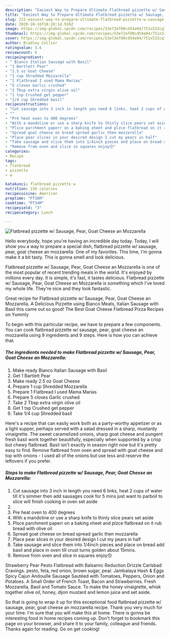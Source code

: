 ```yaml
---
description: "Easiest Way to Prepare Ultimate Flatbread pizzette w/ Sausage, Pear, Goat Cheese an Mozzarella"
title: "Easiest Way to Prepare Ultimate Flatbread pizzette w/ Sausage, Pear, Goat Cheese an Mozzarella"
slug: 221-easiest-way-to-prepare-ultimate-flatbread-pizzette-w-sausage-pear-goat-cheese-an-mozzarella
date: 2020-10-16T18:28:14.916Z
image: https://img-global.cpcdn.com/recipes/53e72ef00cd54a94/751x532cq70/flatbread-pizzette-w-sausage-pear-goat-cheese-an-mozzarella-recipe-main-photo.jpg
thumbnail: https://img-global.cpcdn.com/recipes/53e72ef00cd54a94/751x532cq70/flatbread-pizzette-w-sausage-pear-goat-cheese-an-mozzarella-recipe-main-photo.jpg
cover: https://img-global.cpcdn.com/recipes/53e72ef00cd54a94/751x532cq70/flatbread-pizzette-w-sausage-pear-goat-cheese-an-mozzarella-recipe-main-photo.jpg
author: Bradley Collier
ratingvalue: 3.6
reviewcount: 6
recipeingredient:
- " Bianco Italian Sausage with Basil"
- "1 Bartlett Pear"
- "2.5 oz Goat Cheese"
- "1 cup Shredded Mozzarella"
- "1 Flatbread I used Mama Marias"
- "5 cloves Garlic crushed"
- "2 Tbsp extra virgin olive oil"
- "1 tsp Crushed get pepper"
- "1/4 cup Shredded basil"
recipeinstructions:
- "Cut sausage into 3 inch in length you need 6 links, heat 2 cups of water till it&#39;s simmer then add sausages cook for 5 mins just want to parboil to slice will finish cooking in oven set aside"
- ""
- "Pre heat oven to 400 degrees"
- "With a mandoline or use a sharp knife to thinly slice pears set aside"
- "Plsce parchment paperr on a baking xheet and plzce flatbread on it rub bread with olive oil"
- "Spread goat cheese on bread spread garlic then mozzarella"
- "Place pear slices in your desired design I cut my pears in half"
- "Take sausage and slice them into 1/4inch pieces and place on bread add basil and place in oven till crust turns golden about 15mins."
- "Remove from oven and slice in squares enjoy😚"
categories:
- Recipe
tags:
- flatbread
- pizzette
- w

katakunci: flatbread pizzette w 
nutrition: 156 calories
recipecuisine: American
preptime: "PT16M"
cooktime: "PT34M"
recipeyield: "3"
recipecategory: Lunch

---
```



![Flatbread pizzette w/ Sausage, Pear, Goat Cheese an Mozzarella](https://img-global.cpcdn.com/recipes/53e72ef00cd54a94/751x532cq70/flatbread-pizzette-w-sausage-pear-goat-cheese-an-mozzarella-recipe-main-photo.jpg)

Hello everybody, hope you're having an incredible day today. Today, I will show you a way to prepare a special dish, flatbread pizzette w/ sausage, pear, goat cheese an mozzarella. One of my favorites. This time, I'm gonna make it a bit tasty. This is gonna smell and look delicious.

Flatbread pizzette w/ Sausage, Pear, Goat Cheese an Mozzarella is one of the most popular of recent trending meals in the world. It's enjoyed by millions every day. It is simple, it's fast, it tastes delicious. Flatbread pizzette w/ Sausage, Pear, Goat Cheese an Mozzarella is something which I've loved my whole life. They're nice and they look fantastic.

Great recipe for Flatbread pizzette w/ Sausage, Pear, Goat Cheese an Mozzarella. A Delicious Pizzette using Bianco Meats, Italian Sausage with Basil this came out so good! The Best Goat Cheese Flatbread Pizza Recipes on Yummly


To begin with this particular recipe, we have to prepare a few components. You can cook flatbread pizzette w/ sausage, pear, goat cheese an mozzarella using 9 ingredients and 9 steps. Here is how you can achieve that.

<!--inarticleads1-->

##### The ingredients needed to make Flatbread pizzette w/ Sausage, Pear, Goat Cheese an Mozzarella:

1. Make ready  Bianco Italian Sausage with Basil
1. Get 1 Bartlett Pear
1. Make ready 2.5 oz Goat Cheese
1. Prepare 1 cup Shredded Mozzarella
1. Prepare 1 Flatbread I used Mama Marias
1. Prepare 5 cloves Garlic crushed
1. Take 2 Tbsp extra virgin olive oil
1. Get 1 tsp Crushed get pepper
1. Take 1/4 cup Shredded basil


Here&#39;s a recipe that can easily work both as a party-worthy appetizer or as a light supper, perhaps served with a salad dressed in a sharp, mustardy vinaigrette. The sweet caramelized onions, sharp goat cheese and pungent fresh basil work together beautifully, especially when supported by a crisp but chewy flatbread. Basil isn&#39;t exactly in season right now but it&#39;s pretty easy to find. Remove flatbread from oven and spread with goat cheese and top with onions - I used all of the onions but use less and reserve the leftovers if you prefer. 

<!--inarticleads2-->

##### Steps to make Flatbread pizzette w/ Sausage, Pear, Goat Cheese an Mozzarella:

1. Cut sausage into 3 inch in length you need 6 links, heat 2 cups of water till it&#39;s simmer then add sausages cook for 5 mins just want to parboil to slice will finish cooking in oven set aside
1. 
1. Pre heat oven to 400 degrees
1. With a mandoline or use a sharp knife to thinly slice pears set aside
1. Plsce parchment paperr on a baking xheet and plzce flatbread on it rub bread with olive oil
1. Spread goat cheese on bread spread garlic then mozzarella
1. Place pear slices in your desired design I cut my pears in half
1. Take sausage and slice them into 1/4inch pieces and place on bread add basil and place in oven till crust turns golden about 15mins.
1. Remove from oven and slice in squares enjoy😚


Strawberry Pear Pesto Flatbread with Balsamic Reduction Drizzle Carlsbad Cravings. pesto, feta, red onion, brown sugar, pear. Jambalaya Hash &amp; Eggs Spicy Cajun Andouille Sausage Sautéed with Tomatoes, Peppers, Onion and Potatoes. A Small Order of French Toast, Bacon and Strawberries. Fresh Mozzarella, Basil and Tomato Sauce. To make the honey vinaigrette, whisk together olive oil, honey, dijon mustard and lemon juice and set aside. 

So that is going to wrap it up for this exceptional food flatbread pizzette w/ sausage, pear, goat cheese an mozzarella recipe. Thank you very much for your time. I'm sure that you will make this at home. There is gonna be interesting food in home recipes coming up. Don't forget to bookmark this page on your browser, and share it to your family, colleague and friends. Thanks again for reading. Go on get cooking!
